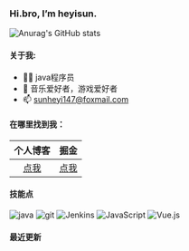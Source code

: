 ### Hi.bro, I’m heyisun.
![Anurag's GitHub stats](https://github-readme-stats.vercel.app/api?username=shy-share&bg_color=30,C2FFD8,465EFB&title_color=fff&text_color=fff)

#### 关于我:

- 🙋🏻 java程序员
- 🏀 音乐爱好者，游戏爱好者
- 📫 sunheyi147@foxmail.com
#### 在哪里找到我：

|                            个人博客                            |                     掘金           |
| :--------------------------------------------------------: | :--------------------------------------------: |
| [点我](https://shyblog.world/) | [点我](https://juejin.cn/user/1028798616188599/posts) |
#### 技能点
![java](https://img.shields.io/badge/Java-ED8B00?style=for-the-badge&logo=java&logoColor=white)
![git](https://img.shields.io/badge/GIT-E44C30?style=for-the-badge&logo=git&logoColor=white)
![Jenkins](https://img.shields.io/badge/Jenkins-%2335495e.svg?style=for-the-badge&logo=jenkins&logoColor=%FFC62327)
![JavaScript](https://img.shields.io/badge/javascript-%23323330.svg?style=for-the-badge&logo=javascript&logoColor=%23F7DF1E)
![Vue.js](https://img.shields.io/badge/vuejs-%2335495e.svg?style=for-the-badge&logo=vuedotjs&logoColor=%234FC08D)

#### 最近更新
<!-- START_SECTION:blog -->
<!-- END_SECTION:blog -->
